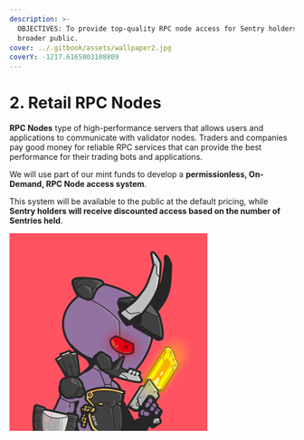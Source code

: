 ```yaml
---
description: >-
  OBJECTIVES: To provide top-quality RPC node access for Sentry holders and the
  broader public.
cover: ../.gitbook/assets/wallpaper2.jpg
coverY: -1217.6165803108809
---
```


# 2. Retail RPC Nodes

**RPC Nodes** type of high-performance servers that allows users and applications to communicate with validator nodes. Traders and companies pay good money for reliable RPC services that can provide the best performance for their trading bots and applications.

We will use part of our mint funds to develop a **permissionless, On-Demand, RPC Node access system**.

This system will be available to the public at the default pricing, while **Sentry holders will receive discounted access based on the number of Sentries held**.

![](../.gitbook/assets/WebSample2.jpg)

